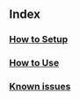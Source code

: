 ## Index
### [How to Setup](https://github.com/yuk7/ArchWSL/wiki/How-to-Setup)
### [How to Use](https://github.com/yuk7/ArchWSL/wiki/How-to-Use(for-Installed-Instance))
### [Known issues](https://github.com/yuk7/ArchWSL/wiki/Known-issues)